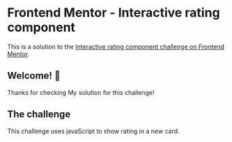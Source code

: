 # Frontend Mentor - Interactive rating component

This is a solution to the [Interactive rating component challenge on Frontend Mentor](https://www.frontendmentor.io/challenges/interactive-rating-component-koxpeBUmI).

## Welcome! 👋

Thanks for checking My solution for this challenge!

## The challenge

This challenge uses javaScript to show rating in a new card.

